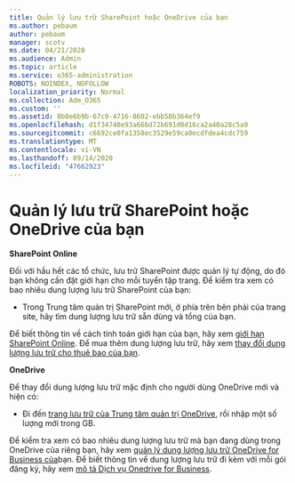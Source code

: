 ```yaml
---
title: Quản lý lưu trữ SharePoint hoặc OneDrive của bạn
ms.author: pebaum
author: pebaum
manager: scotv
ms.date: 04/21/2020
ms.audience: Admin
ms.topic: article
ms.service: o365-administration
ROBOTS: NOINDEX, NOFOLLOW
localization_priority: Normal
ms.collection: Adm_O365
ms.custom: ''
ms.assetid: 8b0e6b9b-67c9-4716-8602-ebb58b364ef9
ms.openlocfilehash: d1f34740e93a666d72b691d0d16ca2a40a28c5a9
ms.sourcegitcommit: c6692ce0fa1358ec3529e59ca0ecdfdea4cdc759
ms.translationtype: MT
ms.contentlocale: vi-VN
ms.lasthandoff: 09/14/2020
ms.locfileid: "47662923"
---
```

# <a name="manage-your-sharepoint-or-onedrive-storage"></a>Quản lý lưu trữ SharePoint hoặc OneDrive của bạn

 **SharePoint Online**
  
Đối với hầu hết các tổ chức, lưu trữ SharePoint được quản lý tự động, do đó bạn không cần đặt giới hạn cho mỗi tuyển tập trang. Để kiểm tra xem có bao nhiêu dung lượng lưu trữ SharePoint của bạn:
  
- Trong Trung tâm quản trị SharePoint mới, ở phía trên bên phải của trang site, hãy tìm dung lượng lưu trữ sẵn dùng và tổng của bạn.
    
Để biết thông tin về cách tính toán giới hạn của bạn, hãy xem [giới hạn SharePoint Online](https://go.microsoft.com/fwlink/p/?LinkID=856113). Để mua thêm dung lượng lưu trữ, hãy xem [thay đổi dung lượng lưu trữ cho thuê bao của bạn](https://go.microsoft.com/fwlink/?linkid=866428).
  
 **OneDrive**
  
Để thay đổi dung lượng lưu trữ mặc định cho người dùng OneDrive mới và hiện có:
  
- Đi đến [trang lưu trữ của Trung tâm quản trị OneDrive](https://admin.onedrive.com/?v=StorageSettings), rồi nhập một số lượng mới trong GB.
    
Để kiểm tra xem có bao nhiêu dung lượng lưu trữ mà bạn đang dùng trong OneDrive của riêng bạn, hãy xem [quản lý dung lượng lưu trữ OneDrive for Business của](https://go.microsoft.com/fwlink/?linkid=866429)bạn. Để biết thông tin về dung lượng lưu trữ đi kèm với mỗi gói đăng ký, hãy xem [mô tả Dịch vụ Onedrive for Business](https://go.microsoft.com/fwlink/p/?LinkID=826071).
  

